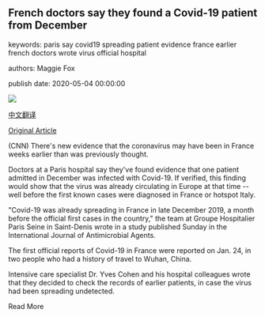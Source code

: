 ## French doctors say they found a Covid-19 patient from December

keywords: paris say covid19 spreading patient evidence france earlier french doctors wrote virus official hospital

authors: Maggie Fox

publish date: 2020-05-04 00:00:00

![](https://cdn.cnn.com/cnnnext/dam/assets/200417100134-paris-france-closed-restaurant-0415-super-tease.jpg)

[中文翻译](French%20doctors%20say%20they%20found%20a%20Covid-19%20patient%20from%20December_zh.md)

[Original Article](https://edition.cnn.com/2020/05/04/health/france-coronavirus-december-death-intl/index.html)

(CNN) There's new evidence that the coronavirus may have been in France weeks earlier than was previously thought.

Doctors at a Paris hospital say they've found evidence that one patient admitted in December was infected with Covid-19. If verified, this finding would show that the virus was already circulating in Europe at that time -- well before the first known cases were diagnosed in France or hotspot Italy.

"Covid-19 was already spreading in France in late December 2019, a month before the official first cases in the country," the team at Groupe Hospitalier Paris Seine in Saint-Denis wrote in a study published Sunday in the International Journal of Antimicrobial Agents.

The first official reports of Covid-19 in France were reported on Jan. 24, in two people who had a history of travel to Wuhan, China.

Intensive care specialist Dr. Yves Cohen and his hospital colleagues wrote that they decided to check the records of earlier patients, in case the virus had been spreading undetected.

Read More